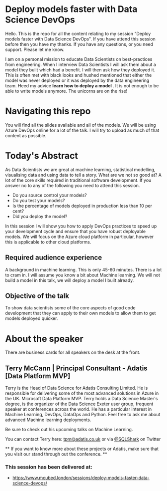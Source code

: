 # Deploy models faster with Data Science DevOps
Hello. This is the repo for all the content relating to my session "Deploy models faster with Data Science DevOps". If you have attend this session before then you have my thanks. If you have any questions, or you need support. Please let me know.  

I am on a personal mission to educate Data Scientists on best-practices from engineering. When I interview Data Scientists I will ask them about a model they built which had a benefit. I will then ask how they deployed it. This is often met with black looks and hushed mentioned that either the model was never deployed or it was deployed by the data engineering team. Heed my advice <b> learn how to deploy a model </b>. It is not enough to be able to write models anymore. The unicorns are on the rise! 

# Navigating this repo
You will find all the slides available and all of the models. We will be using Azure DevOps online for a lot of the talk. I will try to upload as much of that content as possible. 

# Today's Abstract
As Data Scientists we are great at machine learning, statistical modelling, visualising data and using data to tell a story. What are we not so good at? A lot of the core skills required in traditional software development. If you answer no to any of the following you need to attend this session. 
- Do you source control your models? 
- Do you test your models? 
- Is the percentage of models deployed in production less than 10 per cent? 
- Did you deploy the model?

In this session I will show you how to apply DevOps practices to speed up your development cycle and ensure that you have robust deployable models. We will focus on the Azure cloud platform in particular, however this is applicable to other cloud platforms. 

## Required audience experience
A background in machine learning. This is only 45-60 minutes. There is a lot to cram in. I will assume you know a bit about Machine learning. We will not build a model in this talk, we will deploy a model I built already. 

## Objective of the talk
To show data scientists some of the core aspects of good code development that they can apply to their own models to allow them to get models deployed quicker.
 
# About the speaker
There are business cards for all speakers on the desk at the front. 

## Terry McCann | Principal Consultant - Adatis [Data Platform MVP]
Terry is the Head of Data Science for Adatis Consulting Limited. He is responsible for delivering some of the most advanced solutions in Azure in the UK. Microsoft Data Platform MVP. Terry holds a Data Science Master's degree, is the organizer of the Data Science Exeter user group, frequent speaker at conferences across the world. He has a particular interest in Machine Learning, DevOps, DataOps and Python. Feel free to ask me about advanced Machine learning deployments. 

Be sure to check out his upcoming talks on Machine Learning. 

You can contact Terry here: tpm@adatis.co.uk or via [@SQLShark](https://twitter.com/SQLShark) on Twitter

** If you want to know more about these projects or Adatis, make sure that you visit our stand through out the conference. **

### This session has been delivered at:
- https://www.mcubed.london/sessions/deploy-models-faster-data-science-devops/